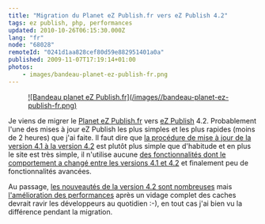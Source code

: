 ```yaml
---
title: "Migration du Planet eZ Publish.fr vers eZ Publish 4.2"
tags: ez publish, php, performances
updated: 2010-10-26T06:15:30.000Z
lang: "fr"
node: "68028"
remoteId: "0241d1aa828cef80d59e882951401a0a"
published: 2009-11-07T17:19:14+01:00
photos:
    - images/bandeau-planet-ez-publish-fr.png
---
```

<figure class="object-center"><a href="http://www.planet-ezpublish.fr">![Bandeau planet eZ Publish.fr](/images//bandeau-planet-ez-publish-fr.png)
</a></figure>


Je viens de migrer le [Planet eZ Publish.fr](http://www.planet-ezpublish.fr/) vers [eZ Publish](/tag/ez-publish) 4.2. Probablement l'une des mises à jour eZ Publish les plus simples et les plus rapides (moins de 2 heures) que j'ai faite. Il faut dire que [la procédure de mise à jour de la version 4.1 à la version 4.2](http://ez.no/doc/ez_publish/upgrading/upgrading_to_4_2/upgrading_from_4_1_x_to_4_2_y) est plutôt plus simple que d'habitude et en plus le site est très simple, il n'utilise aucune [des fonctionnalités dont le comportement a changé entre les versions 4.1 et 4.2](http://pubsvn.ez.no/websvn2/filedetails.php?repname=nextgen&amp;path=%2Ftrunk%2Fdoc%2Fbc%2F4.2%2Fchanges-4.2.0.txt) et finalement peu de fonctionnalités avancées.


Au passage, [les nouveautés de la version 4.2 sont nombreuses](http://ez.no/developer/news/ez_publish_4_2_0_released) mais [l'amélioration des performances](http://issues.ez.no/IssueView.php?Id=14797&amp;ProjectId=3#Comment261588) après un vidage complet des caches devrait ravir les développeurs au quotidien :-), en tout cas j'ai bien vu la différence pendant la migration.

